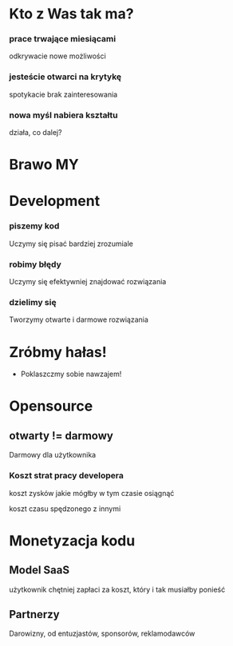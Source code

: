 # Kto z Was tak ma?

### prace trwające miesiącami
odkrywacie nowe możliwości

### jesteście otwarci na krytykę
spotykacie brak zainteresowania

### nowa myśl nabiera kształtu
działa, co dalej?


# Brawo MY


# Development

### piszemy kod
Uczymy się pisać bardziej zrozumiale

### robimy błędy
Uczymy się efektywniej znajdować rozwiązania

### dzielimy się
Tworzymy otwarte i darmowe rozwiązania


# Zróbmy hałas!

+ Poklaszczmy sobie nawzajem!


# Opensource

## otwarty != darmowy

Darmowy dla użytkownika

### Koszt strat pracy developera

koszt zysków jakie mógłby w tym czasie osiągnąć

koszt czasu spędzonego z innymi


# Monetyzacja kodu

## Model SaaS

użytkownik chętniej zapłaci za koszt, który i tak musiałby ponieść

## Partnerzy

Darowizny, od entuzjastów, sponsorów, reklamodawców
